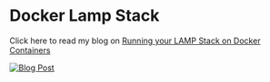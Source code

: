 # Docker Lamp Stack

Click here to read my blog on [Running your LAMP Stack on Docker Containers](https://blog.tkav.dev/running-your-lamp-stack-on-docker-containers)


[![Blog Post](https://blog.tkav.dev/_next/image?url=https%3A%2F%2Fcdn.hashnode.com%2Fres%2Fhashnode%2Fimage%2Fupload%2Fv1624085707964%2FjtDtdQqJA.png%3Fw%3D1600%26h%3D840%26fit%3Dcrop%26crop%3Dentropy%26auto%3Dcompress%2Cformat%26format%3Dwebp&w=3840&q=75)](https://blog.tkav.dev/running-your-lamp-stack-on-docker-containers)

